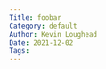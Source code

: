 ```yaml
---  
Title: foobar  
Category: default  
Author: Kevin Loughead  
Date: 2021-12-02  
Tags:   
---  
```


